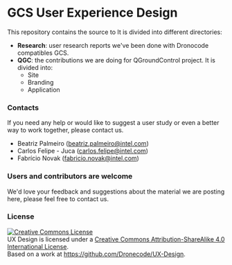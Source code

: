 # GCS User Experience Design
This repository contains the source to 
It is divided into different directories:
* **Research**: user research reports we've been done with Dronocode compatibles GCS.
* **QGC**: the contributions we are doing for QGroundControl project. It is divided into:
  * Site
  * Branding
  * Application

### Contacts
If you need any help or would like to suggest a user study or even a better way to work together, please contact us.
* Beatriz Palmeiro (beatriz.palmeiro@intel.com)
* Carlos Felipe - Juca (carlos.felipe@intel.com)
* Fabrício Novak (fabricio.novak@intel.com)

### Users and contributors are welcome

We'd love your feedback and suggestions about the material we are posting here, please feel free to contact us.

### License
<a rel="license" href="http://creativecommons.org/licenses/by-sa/4.0/"><img alt="Creative Commons License" style="border-width:0" src="https://i.creativecommons.org/l/by-sa/4.0/88x31.png" /></a><br /><span xmlns:dct="http://purl.org/dc/terms/" property="dct:title">UX Design</span> is licensed under a <a rel="license" href="http://creativecommons.org/licenses/by-sa/4.0/">Creative Commons Attribution-ShareAlike 4.0 International License</a>.<br />Based on a work at <a xmlns:dct="http://purl.org/dc/terms/" href="https://github.com/Dronecode/UX-Design" rel="dct:source">https://github.com/Dronecode/UX-Design</a>.
